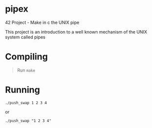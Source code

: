 # pipex

42 Project - Make in c the UNIX pipe

This project is an introduction to a well known mechanism of the UNIX system called pipes

# Compiling
> Run ```make```

# Running
```./push_swap 1 2 3 4```

or

```./push_swap "1 2 3 4"```
